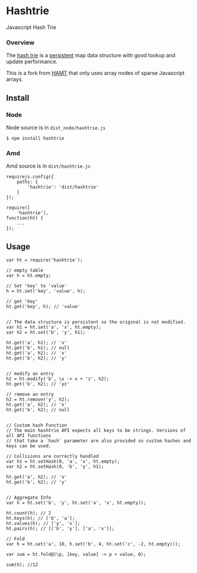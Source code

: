 # Hashtrie
Javascript Hash Trie

### Overview
The [hash trie][hash-trie] is a [persistent][persistent]
map data structure with good lookup and update performance.

This is a fork from [HAMT][hamt] that only uses array nodes of sparse Javascript
arrays.

## Install

### Node
Node source is in `dist_node/hashtrie.js`

```
$ npm install hashtrie
```

### Amd
Amd source is in `dist/hashtrie.js`

```
requirejs.config({
    paths: {
        'hashtrie': 'dist/hashtrie'
    }
});

require([
    'hashtrie'],
function(ht) {
    ...
});
```

## Usage

```
var ht = require('hashtrie');

// empty table
var h = ht.empty;

// Set 'key' to 'value'
h = ht.set('key', 'value', h);

// get 'key'
ht.get('key', h); // 'value'


// The data structure is persistent so the original is not modified.
var h1 = ht.set('a', 'x', ht.empty);
var h2 = ht.set('b', 'y', h1);

ht.get('a', h1); // 'x'
ht.get('b', h1); // null
ht.get('a', h2); // 'x'
ht.get('b', h2); // 'y'


// modify an entry
h2 = ht.modify('b', \x -> x + 'z', h2);
ht.get('b', h2); // 'yz'

// remove an entry
h2 = ht.remove('y', h2);
ht.get('a', h2); // 'x'
ht.get('b', h2); // null


// Custom hash Function
// The main hashtrie API expects all keys to be strings. Versions of all API functions
// that take a `hash` parameter are also provided so custom hashes and keys can be used.

// Collisions are correctly handled
var h1 = ht.setHash(0, 'a', 'x', ht.empty);
var h2 = ht.setHash(0, 'b', 'y', h1);

ht.get('a', h2); // 'x'
ht.get('b', h2); // 'y'


// Aggregate Info
var h = ht.set('b', 'y', ht.set('a', 'x', ht.empty));

ht.count(h); // 2
ht.keys(h); // ['b', 'a'];
ht.values(h); // ['y', 'x'];
ht.pairs(h); // [['b', 'y'], ['a', 'x']];

// Fold
var h = ht.set('a', 10, h.set('b', 4, ht.set('c', -2, ht.empty)));

var sum = ht.fold@(\p, [key, value] -> p + value, 0);

sum(h); //12
```


[hamt]: https://github.com/mattbierner/hamt
[hash-trie]: http://en.wikipedia.org/wiki/Hash_tree_(persistent_data_structure)
[persistent]: http://en.wikipedia.org/wiki/Persistent_data_structure
